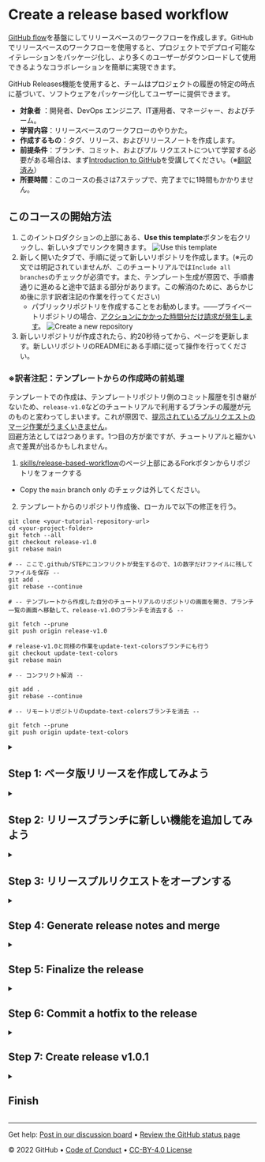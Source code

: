 
<!--
    The step and endstep markers will cause this 
    introduction content to be hidden once the 
    repository is created off the template
-->

# Create a release based workflow

<!--step0-->
[GitHub flow](https://guides.github.com/introduction/flow/)を基盤にしてリリースベースのワークフローを作成します。GitHubでリリースベースのワークフローを使用すると、プロジェクトでデプロイ可能なイテレーションをパッケージ化し、より多くのユーザーがダウンロードして使用できるようなコラボレーションを簡単に実現できます。

GitHub Releases機能を使用すると、チームはプロジェクトの履歴の特定の時点に基づいて、ソフトウェアをパッケージ化してユーザーに提供できます。

- **対象者** ：開発者、DevOps エンジニア、IT運用者、マネージャー、およびチーム。
- **学習内容**：リリースベースのワークフローのやりかた。
- **作成するもの**：タグ、リリース、およびリリースノートを作成します。
- **前提条件**：ブランチ、コミット、およびプル リクエストについて学習する必要がある場合は、まず[Introduction to GitHub](https://github.com/skills/introduction-to-github)を受講してください。（※[翻訳済み](../introduction-to-github/README.md)）
- **所要時間**：このコースの長さは7ステップで、完了までに1時間もかかりません。

## このコースの開始方法

1. このイントロダクションの上部にある、**Use this template**ボタンを右クリックし、新しいタブでリンクを開きます。
   ![Use this template](https://user-images.githubusercontent.com/1221423/169618716-fb17528d-f332-4fc5-a11a-eaa23562665e.png)
2. 新しく開いたタブで、手順に従って新しいリポジトリを作成します。(※元の文では明記されていませんが、このチュートリアルでは`Include all branches`のチェックが必須です。また、テンプレート生成が原因で、手順書通りに進めると途中で詰まる部分があります。この解消のために、あらかじめ後に示す訳者注記の作業を行ってください)
   - パブリックリポジトリを作成することをお勧めします。――プライベートリポジトリの場合、[アクションにかかった時間分だけ請求が発生します](https://docs.github.com/en/billing/managing-billing-for-github-actions/about-billing-for-github-actions)。
   ![Create a new repository](https://user-images.githubusercontent.com/1221423/169618722-406dc508-add4-4074-83f0-c7a7ad87f6f3.png)
3. 新しいリポジトリが作成されたら、約20秒待ってから、ページを更新します。新しいリポジトリのREADMEにある手順に従って操作を行ってください。

### ※訳者注記：テンプレートからの作成時の前処理
テンプレートでの作成は、テンプレートリポジトリ側のコミット履歴を引き継がないため、`release-v1.0`などのチュートリアルで利用するブランチの履歴が元のものと変わってしまいます。これが原因で、[提示されているプルリクエストのマージ作業がうまくいきません](https://qiita.com/shine10293/items/fb0912917afa609db5e3)。  
回避方法としては2つあります。1つ目の方が楽ですが、チュートリアルと細かい点で差異が出るかもしれません。  
1. [skills/release-based-workflow](https://github.com/skills/release-based-workflow)のページ上部にあるForkボタンからリポジトリをフォークする
  - Copy the `main` branch only のチェックは外してください。
2. テンプレートからのリポジトリ作成後、ローカルで以下の修正を行う。

```shell
git clone <your-tutorial-repository-url>
cd <your-project-folder>
git fetch --all
git checkout release-v1.0
git rebase main

# -- ここで.github/STEPにコンフリクトが発生するので、1の数字だけファイルに残してファイルを保存 --
git add .
git rebase --continue

# -- テンプレートから作成した自分のチュートリアルのリポジトリの画面を開き、ブランチ一覧の画面へ移動して、release-v1.0のブランチを消去する --

git fetch --prune
git push origin release-v1.0

# release-v1.0と同様の作業をupdate-text-colorsブランチにも行う
git checkout update-text-colors
git rebase main

# -- コンフリクト解消 --

git add .
git rebase --continue

# -- リモートリポジトリのupdate-text-colorsブランチを消去 --

git fetch --prune
git push origin update-text-colors

```

<!--endstep0-->

<!--Step 1-->
<details id=1 >
<summary><h2>Step 1: ベータ版リリースを作成してみよう</h2></summary>

### GitHub flowについて

[GitHub flow](https://guides.github.com/introduction/flow/)は、規則的なデプロイを伴うプロジェクト向けの、軽量のブランチベースのワークフローです。

![github-flow](https://user-images.githubusercontent.com/6351798/48032310-63842400-e114-11e8-8db0-06dc0504dcb5.png)

一部のプロジェクトは、継続的なデプロイにより、より頻繁にデプロイされることもあります。このようなプロジェクトでは、メインブランチに新しいコミットがあるたびに「リリース」とみなされるかもしれません。

しかし、プロジェクトによっては、このようなバージョンとリリースの取り扱いをせず、異なる構造に依存しているということもあります。

### バージョンについて

バージョンは、OS、アプリ、依存関係など、更新されるソフトウェアのさまざまな繰り返しの開発サイクルです。一般的な例は、Windowsなら「Windows 8.1」「Windows 10」、MacOSならば「macOS High Sierra」「macOS Mojave」といったものです。

開発者はコードを更新し、プロジェクトでバグのテストを実行します。その間、開発者は新しいコードやバグから保護するために特定のセキュリティを設定する場合があります。その後、テスト済みのコードを本番環境で使用できるようになります。チームはコードをバージョン管理し、エンドユーザーがインストールできるようにリリースします。

### ⌨️ Activity: 現在のコードベースのリリース作ってみよう
このステップでは、GitHubでこのリポジトリのリリースを作成します。

GitHubのリリースは、特定のコミットのことを指します。リリースには、Markdownファイルのリリースノートと、バイナリを添付して含めることができます。

大規模なリリースにリリースベースのワークフローを使用する前に、タグとリリースを作成しましょう。

1. 新しいブラウザー タブを開き、このタブの指示を読みながら、2番目のタブの手順に取り組みます。
2. このリポジトリの**Releases**ページに移動します。
  - リポジトリの上部にある**Code**タブをクリックできます。次に、リポジトリの説明の下にあるナビゲーション バーを見つけて、**0 releases**をクリックします。(※GitHubのUI変更で場所や表示が変わっている。リリースが存在しないときはリリース数が表示されなくなったため、2022/08現在では、Codeページ=>画面右側のペインからReleasesをクリックしてリリースページを開くことができる)
3. **Create a new release**ボタンをクリックします
4. _Tag Version_ のフィールドで、番号を指定します。この場合、**v0.9**を使用します。ターゲットは**main**のままにしておいてください。(※GitHubのUI変更で変わっている。2022/08現在では、Tag Versionフィールドではなく、Chose a Tagのトグルダウンをクリックし、v0.9を入力欄に入力して、Create new tagで新しくタグを作成する)
5. 「最初のベータ版リリース(First beta release)」のように、リリースにタイトルを付けます。必要に応じて、リリースに簡単な説明を付けることもできます
6. ベータ版のリリースであるため、**This is a pre-release** の横にあるチェックボックスを選択します。
7. **Publish release**ボタンをクリックします
8. 約20秒待つと、次のステップのためにこのページが更新されます

</details>

<!--Step 2-->
<details id=2>
<summary><h2>Step 2: リリースブランチに新しい機能を追加してみよう</h2></summary>

### リリースマネジメント

将来のリリースの準備をするときは、タスクや機能以上のものを整理する必要があります。チームの明確なワークフローを作成し、作業が整理されていることを確認することが重要です。

リリースを管理する方法はいくつかあります。`production`, `dev`, `main`といった、存続期間の長いブランチを使用する場合もあれば、一部のチームは、シンプルな機能ブランチを利用し、メインブランチからリリースする場合もあります。

1つの戦略が別の戦略よりも優れているということはありません。ですが、GitHubでは、可能な限り、ブランチについて意識的に考え、存続期間の長いブランチを減らすことを推奨しています。

この演習では、リリースバージョンごとに1つの長期ブランチを利用する戦略を採用し、`release-v1.0`ブランチをリリースブランチとして使用します。

### 保護されたブランチ(Protected branches)
`main`ブランチと同様に、リリースブランチも保護することができます。これは、強制プッシュや誤った削除からブランチを保護できることを意味します。このリポジトリでは既に構成済です。

### 機能の追加
リリースは通常、数多くの小さな変更で構成されます。バグを把握していないため、バージョン アップデートの前にゲームで更新するいくつかの機能に焦点を当てます。

- ページの背景色を黒に更新する必要があります。
- テキストの色を緑に変えるお手伝いをします。

### ⌨️ Activity: `base.css`のアップデート

1. `main`ブランチから新しいブランチを作成し、以下のように`base.css`内の`body`のCSS定義を変更します。これにより、ページの背景が黒に設定されます

```css
body {
    background-color: black;
}
```

2. プルリクエストのページを開き、`release-v1.0`を`base`の欄に、新たに追加した機能ブランチを`compare`の欄に入力して、新しくプルリクエストとしてオープンしてください。
3. プルリクエストのテンプレート変更内容の説明をに入力します。

### 新機能をリリースブランチにマージする
GitHubのリリース機能があったとしても、GitHub flowはチームと連携するために未だ重要な戦略です。迅速な機能の追加とバグ修正のために、生存期間の短いブランチを使用することをお勧めします。

できるだけ早くリリースのプルリクエストをオープンすることができるように、この機能プルリクエストをマージしてみましょう。

### ⌨️ Activity: プルリクエストをマージする

1.  **Merge pull request**をクリックし、ブランチを消去します。
2. 約20秒待ってから、次のステップのためにこのページを更新します。

</details>

<!--Step 3-->
<details id=3>
<summary><h2>Step 3: リリースプルリクエストをオープンする</h2></summary>

### リリースブランチと`main`ブランチ

リリースブランチと`main`ブランチ間は、できるだけ早くプルリクエストをオープンすべきです。長い期間オープンのままになるかもしれませんが、問題はありません。

一般的に、プルリクエストの説明には以下を含めることができます。
- プルリクエストに関連する[Issueへの参照](https://docs.github.com/en/articles/basic-writing-and-formatting-syntax/#mentioning-people-and-teams)
- プルリクエストで提案された変更の説明
- 提案された変更のレビューを担当する、個人やチームへの[@メンション](https://docs.github.com/en/articles/basic-writing-and-formatting-syntax/#mentioning-people-and-teams)

このプル リクエストの作成を迅速に行うために、プルリクエストのテンプレートをリポジトリに追加しました。プルリクエストを作成すると、デフォルトのテキストが自動的に表示されます。これは、必要なすべての情報を特定して入力するのに役立つでしょう。テンプレートコンテンツを使用したくない場合は、プルリクエストからテキストを削除し、望む形にプルリクエストメッセージを置き換えてください。

### :keyboard: Activity: Open a release pull request
`release-v1.0`ブランチと`main`ブランチを比較する、新しいプルリクエストを作成してみましょう。

1. 新しいブラウザタブを開き、このタブの指示を読みながら、新しく開いたタブで以下の手順を実行します。
2. `base: main` `compare: release-v1.0`として**新しいプルリクエスト**をオープンします。
3. プルリクエストのタイトルが**Release v1.0**であることを確認してください。
4. プルリクエストの詳細を本文に含めます。例を以下に示します。
    ```
    ## Description: 
    - Changed page background color to black.
    - Changed game text color to green.
    ```
5. 約20秒待ってから、次のステップのためにこのページを更新します。

</details>

<!--Step 4-->
<details id=4>
<summary><h2>Step 4: Generate release notes and merge</h2></summary>

### Automatically generated release notes
[Automatically generated release notes](https://docs.github.com/en/repositories/releasing-projects-on-github/automatically-generated-release-notes) provide an automated alternative to manually writing release notes for your GitHub releases. With automatically generated release notes, you can quickly generate an overview of the contents of a release. Automatically generated release notes include a list of merged pull requests, a list of contributors to the release, and a link to a full changelog. You can also customize your release notes once they are generated.

### :keyboard: Activity: Generate release notes

1. In a separate tab, go to the **Releases** page for this repository.
    - _Tip: To reach this page, click the **Code** tab at the top of your repository. Then, find the navigation bar below the repository description, and click the **Releases** heading link_
1. Click the **Draft a new release** button
1. In the field for _Tag version_, specify `v1.0.0`
1. To the right of the tag dropdown, click the _Target_ dropddown and select the `release-v1.0` branch
    - _Tip: This is temporary in order to generate release notes based on the changes in this branch_
1. To the top right of the description text box, click **Generate release notes**
1. Review the release notes in the text box and customize the content if desired
1. Set the _Target_ branch back to the `main`, as this is the branch you want to create your tag on once the release branch is merged
1. Click **Save draft**

You can now [merge](https://docs.github.com/en/get-started/quickstart/github-glossary#merge) your pull request!

### :keyboard: Activity: Merge into main

1. In a separate tab, go to the **Pull requests** page for this repository.
1. Open your **Release v1.0** pull request
1. Click **Merge pull request**.
1. Wait about 20 seconds then refresh this page for the next step.

</details>

<!--Step 5-->
<details id=5>
<summary><h2>Step 5: Finalize the release</h2></summary>

### Finalizing releases

It's important to be aware of the information what will be visible in that release. In the pre-release, the version and commit messages are visible.

![image](https://user-images.githubusercontent.com/13326548/47883578-bdba7780-ddea-11e8-84b8-563e12f02ca6.png)

### Semantic versioning

Semantic versioning is a formal convention for specifying compatibility. It uses a three-part version number: **major version**; **minor version**; and **patch**.  Version numbers convey meaning about the underlying code and what has been modified. For example, versioning could be handled as follows:

| Code status  | Stage  | Rule  | Example version  |
|---|---|---|---|
| First release  | New product  | Start with 1.0.0  | 1.0.0  |
| Backward compatible fix  | Patch release  | Increment the third digit  | 1.0.1  |
| Backward compatible new feature  | Minor release  | Increment the middle digit and reset the last digit to zero  | 1.1.0  |
| Breaking updates | Major release | Increment the first digit and reset the middle and last digits to zero | 2.0.0 |

Check out this article on [Semantic versioning](https://semver.org/) to learn more.

### Finalize the release

Now let's change our recently automated release from _draft_ to _latest release_.

### :keyboard: Activity: Finalize release

1. In a separate tab, go to the **Releases** page for this repository
    - To reach this page, click the **Code** tab at the top of your repository. Then, find the navigation bar below the repository description, and click the **Releases** heading link
1. Click the **Edit** button next to your draft release
1. Click the **Draft a new release** button
1. Ensure the _Target_ branch is set to `main`
1. Click **Publish release**
1. Wait about 20 seconds then refresh this page for the next step

</details>

<!--Step 6-->
<details id=6>
<summary><h2>Step 6: Commit a hotfix to the release</h2></summary>

Notice that I didn't delete the branch? That's intentional.

Sometimes mistakes can happen with releases, and we'll want to be able to correct them on the same branch.

Now that your release is finalized, we have a confession to make. Somewhere in our recent update, I made a mistake and introduced a bug. Instead of changing the text colors to green, we changed the whole game background.

_Tip: Sometimes GitHub Pages takes a few minutes to update. Your page might not immediately show the recent updates you've made._

![image](https://user-images.githubusercontent.com/13326548/48045461-487dd800-e145-11e8-843c-b91a82213eb8.png)

"Hotfixes", or a quick fix to address a bug in software, are a normal part of development. Oftentimes you'll see application updates whose only description is "bug fixes".

When bugs come up after you release a version, you'll need to address them.

We've already created this branch and pull request. The suggested change will be merged into the main branch. Later we will `cherry-pick` the hotfix commits into the release branch.

Submit a hotfix by approving and merging the pull request.

### :keyboard: Activity: Merge the hotfix
1. In a separate tab, go to the **Pull requests** page and view the open pull request
1. Review the changes and approve the pull request
1. Click **Merge pull request**
1. Wait about 20 seconds then refresh this page for the next step

</details>

<!--Step 7-->
<details id=7>
<summary><h2>Step 7: Create release v1.0.1</h2></summary>

### A final release

You updated the source code, but users can't readily access your most recent changes. Prepare a new release, and distribute that release to the necessary channels.

### Create release v1.0.1

With descriptive pull requests and auto generated release notes, you don't have to spend a lot of time working on your release draft. Follow the steps below to create your new release, generate the release notes, and publish.

### :keyboard: Activity: Complete release

1. In a separate tab, go to to the **Releases** page for this repository
    - _Tip: To reach this page, click the **Code** tab at the top of your repository. Then, find the navigation bar below the repository description, and click the **Releases** heading link_
1. Click the **Draft a new release** button
1. Set the _Target_ branch to `main`
    - _Tip: Practice your semantic version syntax. What should the tag and title for this release be?_
1. To the top right of the description text box, click **Generate release notes**
1. Review the release notes in the text box and customize the content if desired
1. Click **Publish release**
1. Wait about 20 seconds then refresh this page for the next step

</details>

<details id=x>
<summary><h2>Finish</h2></summary>

### Congratulations friend, you've completed this course!

Here's a recap of all the tasks you've accomplished in your repository:

- Create a beta release.
- Add a new feature to the release branche.
- Open a release pull request
- Automate release notes.
- Merge and finalize the release branch.
- Commit a hotfix to the release.
- Create release v1.0.1.

### What's next?

- [We'd love to hear what you thought of this course](TBD-feedback-link).
- [Take another GitHub Skills course](https://github.com/skills).
- [Read the GitHub Getting Started docs](https://docs.github.com/en/get-started).
- To find projects to contribute to, check out [GitHub Explore](https://github.com/explore).

</details>

---

Get help: [Post in our discussion board](https://github.com/skills/.github/discussions) • [Review the GitHub status page](https://www.githubstatus.com/)

© 2022 GitHub • [Code of Conduct](https://www.contributor-covenant.org/version/2/1/code_of_conduct/code_of_conduct.md) • [CC-BY-4.0 License](https://creativecommons.org/licenses/by/4.0/legalcode)
